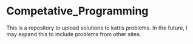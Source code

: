 # Competative_Programming

This is a repository to upload solutions to kattis problems. 
In the future, I may expand this to include problems from other sites. 
